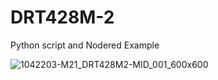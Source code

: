# DRT428M-2
Python script and Nodered Example

![1042203-M21_DRT428M2-MID_001_600x600](https://user-images.githubusercontent.com/23001971/163833695-daa038fd-2ba5-4ee2-97f3-43d7242da89c.jpg)
